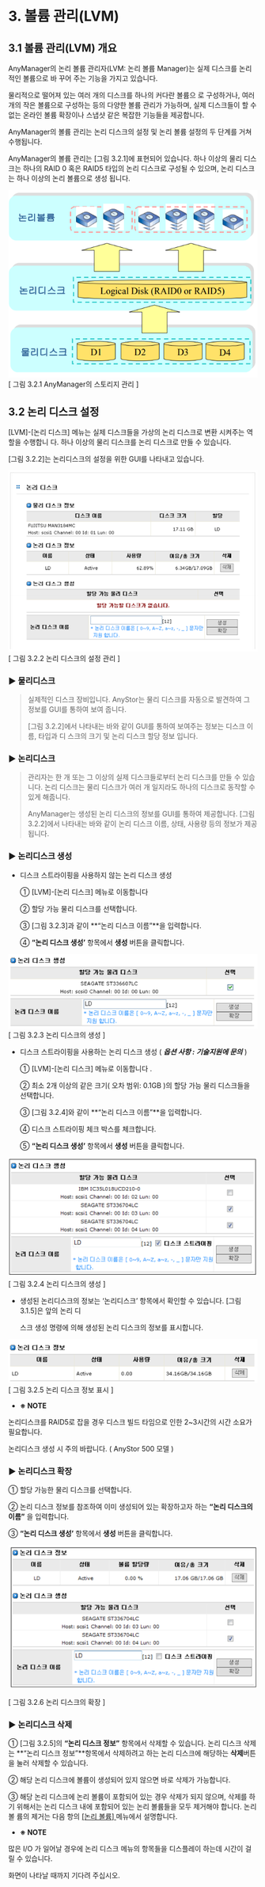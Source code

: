 # 3. 볼륨 관리\(LVM\)

## 3.1  볼륨 관리\(LVM\) 개요

AnyManager의 논리 볼륨 관리자\(LVM: 논리 볼륨 Manager\)는 실제 디스크를 논리적인 볼륨으로 바 꾸어 주는 기능을 가지고 있습니다.

물리적으로 떨어져 있는 여러 개의 디스크를 하나의 커다란 볼륨으 로 구성하거나, 여러 개의 작은 볼륨으로 구성하는 등의 다양한 볼륨 관리가 가능하며, 실제 디스크들이 할 수 없는 온라인 볼륨 확장이나 스냅샷 같은 복잡한 기능들을 제공합니다.   
  
 AnyManager의 볼륨 관리는 논리 디스크의 설정 및 논리 볼륨 설정의 두 단계를 거쳐 수행됩니다.

AnyManager의 볼륨 관리는 \[그림 3.2.1\]에 표현되어 있습니다. 하나 이상의 물리 디스크는 하나의 RAID 0 혹은 RAID5 타입의 논리 디스크로 구성될 수 있으며, 논리 디스크는 하나 이상의 논리 볼륨으로 생성 됩니다.

  
 ![storage](../.gitbook/assets/storage.png)   
 \[ 그림 3.2.1 AnyManager의 스토리지 관리 \]

## 3.2 논리 디스크 설정

\[LVM\]-\[논리 디스크\] 메뉴는 실제 디스크들을 가상의 논리 디스크로 변환 시켜주는 역할을 수행합니 다. 하나 이상의 물리 디스크를 논리 디스크로 만들 수 있습니다.  
  
 \[그림 3.2.2\]는 논리디스크의 설정을 위한 GUI를 나타내고 있습니다.

![logicaldiskgui](../.gitbook/assets/logicaldiskgui.png)   
 \[ 그림 3.2.2 논리 디스크의 설정 관리 \]

### ▶ 물리디스크

> 실제적인 디스크 장비입니다. AnyStor는 물리 디스크를 자동으로 발견하여 그 정보를 GUI를 통하여 보여 줍니다.
>
> \[그림 3.2.2\]에서 나타내는 바와 같이 GUI를 통하여 보여주는 정보는 디스크 이름, 타입과 디 스크의 크기 및 논리 디스크 할당 정보 입니다.

### ▶ 논리디스크

> 관리자는 한 개 또는 그 이상의 실제 디스크들로부터 논리 디스크를 만들 수 있습니다. 논리 디스크는 물리 디스크가 여러 개 일지라도 하나의 디스크로 동작할 수 있게 해줍니다.
>
> AnyManager는 생성된 논리 디스크의 정보를 GUI를 통하여 제공합니다. \[그림 3.2.2\]에서 나타내는 바와 같이 논리 디스크 이름, 상태, 사용량 등의 정보가 제공됩니다.

### ▶ 논리디스크 생성

* 디스크 스트라이핑을 사용하지 않는 논리 디스크 생성

  ① \[LVM\]-\[논리 디스크\] 메뉴로 이동합니다

  ② 할당 가능 물리 디스크를 선택합니다.

  ③ \[그림 3.2.3\]과 같이 **“논리 디스크 이름”**을 입력합니다.

  ④ **“논리 디스크 생성’** 항목에서 **생성** 버튼을 클릭합니다.

  
 ![logicaldiskcreate](../.gitbook/assets/logicaldiskcreate.png)   
 \[ 그림 3.2.3 논리 디스크의 생성 \]   
  


* 디스크 스트라이핑을 사용하는 논리 디스크 생성 \( _**옵션 사항 : 기술지원에 문의**_ \)

  ① \[LVM\]-\[논리 디스크\] 메뉴로 이동합니다 .

  ② 최소 2개 이상의 같은 크기\( 오차 범위: 0.1GB \)의 할당 가능 물리 디스크들을 선택합니다.

  ③ \[그림 3.2.4\]와 같이 **“논리 디스크 이름”**을 입력합니다.

  ④ 디스크 스트라이핑 체크 박스를 체크합니다.

  ⑤ **“논리 디스크 생성’** 항목에서 **생성** 버튼을 클릭합니다.

![logicaldiskcreate2](../.gitbook/assets/logicaldiskcreate2.png)   
 \[ 그림 3.2.4 논리 디스크의 생성 \]

* 생성된 논리디스크의 정보는 ‘논리디스크’ 항목에서 확인할 수 있습니다. \[그림3.1.5\]은 앞의 논리 디

  스크 생성 명령에 의해 생성된 논리 디스크의 정보를 표시합니다.

![logicaldiskinfo](../.gitbook/assets/logicaldiskinfo.png)   
 \[ 그림 3.2.5 논리 디스크 정보 표시 \]

*  **※ NOTE** 

  논리디스크를 RAID5로 잡을 경우 디스크 빌드 타임으로 인한 2~3시간의 시간 소요가 필요합니다.

  논리디스크 생성 시 주의 바랍니다. \( AnyStor 500 모델 \)

### ▶ 논리디스크 확장

① 할당 가능한 물리 디스크를 선택합니다.

② 논리 디스크 정보를 참조하여 이미 생성되어 있는 확장하고자 하는 **“논리 디스크의 이름”** 을 입력합니다.

③ **“논리 디스크 생성’** 항목에서 **생성** 버튼을 클릭합니다.

![logicaldiskextend](../.gitbook/assets/logicaldiskextend.png)   
  
\[ 그림 3.2.6 논리 디스크의 확장 \]

### ▶ 논리디스크 삭제

① \[그림 3.2.5\]의 **“논리 디스크 정보”** 항목에서 삭제할 수 있습니다. 논리 디스크 삭제는 **“논리 디스크 정보”**항목에서 삭제하려고 하는 논리 디스크에 해당하는 **삭제**버튼을 눌러 삭제할 수 있습니다.

② 해당 논리 디스크에 볼륨이 생성되어 있지 않으면 바로 삭제가 가능합니다.

③ 해당 논리 디스크에 논리 볼륨이 포함되어 있는 경우 삭제가 되지 않으며, 삭제를 하기 위해서는 논리 디스크 내에 포함되어 있는 논리 볼륨들을 모두 제거해야 합니다. 논리 볼 륨의 제거는 다음 항의 [\[논리 볼륨\] ](./#52-논리-볼륨-설정)메뉴에서 설명합니다.

*  **※ NOTE** 

  많은 I/O 가 일어날 경우에 논리 디스크 메뉴의 항목들을 디스플레이 하는데 시간이 걸릴 수 있습니다.

  화면이 나타날 때까지 기다려 주십시오.


